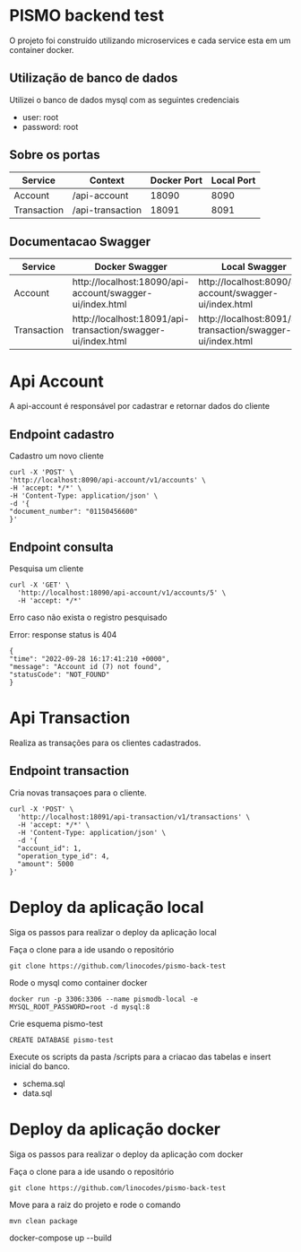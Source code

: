 # PISMO backend test

O projeto foi construído utilizando microservices e cada service esta em um container docker.

## Utilização de banco de dados

Utilizei o banco de dados mysql com as seguintes credenciais

 - user: root
 - password: root

## Sobre os portas

|  Service | Context |  Docker Port | Local Port |
|---|---|---|---|
| Account | /api-account | 18090 | 8090 |
| Transaction | /api-transaction | 18091 | 8091 |

## Documentacao Swagger

|  Service | Docker Swagger | Local Swagger                                                |
|---|----|--------------------------------------------------------------|
| Account |  http://localhost:18090/api-account/swagger-ui/index.html | http://localhost:8090/api-account/swagger-ui/index.html     |   
| Transaction |  http://localhost:18091/api-transaction/swagger-ui/index.html | http://localhost:8091/api-transaction/swagger-ui/index.html  |

# Api Account

A api-account  é responsável por cadastrar e retornar dados do cliente

## Endpoint cadastro

Cadastro um novo cliente

```
curl -X 'POST' \
'http://localhost:8090/api-account/v1/accounts' \
-H 'accept: */*' \
-H 'Content-Type: application/json' \
-d '{
"document_number": "01150456600"
}'
```

## Endpoint consulta

Pesquisa um cliente

```
curl -X 'GET' \
  'http://localhost:18090/api-account/v1/accounts/5' \
  -H 'accept: */*'
```

Erro caso não exista o registro pesquisado

Error: response status is 404

```
{
"time": "2022-09-28 16:17:41:210 +0000",
"message": "Account id (7) not found",
"statusCode": "NOT_FOUND"
}
```

# Api Transaction

Realiza as transações para os clientes cadastrados.

## Endpoint transaction

Cria novas transaçoes para o cliente.


```
curl -X 'POST' \
  'http://localhost:18091/api-transaction/v1/transactions' \
  -H 'accept: */*' \
  -H 'Content-Type: application/json' \
  -d '{
  "account_id": 1,
  "operation_type_id": 4,
  "amount": 5000
}'
```

# Deploy da aplicação local

Siga os passos para realizar o deploy da aplicação local

Faça o clone para a ide usando o repositório

```
git clone https://github.com/linocodes/pismo-back-test
```

Rode o mysql como container docker 

```
docker run -p 3306:3306 --name pismodb-local -e MYSQL_ROOT_PASSWORD=root -d mysql:8
``` 
Crie esquema pismo-test

```
CREATE DATABASE pismo-test
```

Execute os scripts da pasta /scripts para a criacao das tabelas e insert inicial do banco.

  - schema.sql
  - data.sql


# Deploy da aplicação docker

Siga os passos para realizar o deploy da aplicação com docker

Faça o clone para a ide usando o repositório

```
git clone https://github.com/linocodes/pismo-back-test
```

Move para a raiz do projeto e rode o comando

```
mvn clean package
```

docker-compose up --build
